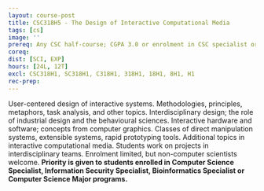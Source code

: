 ```yaml
---
layout: course-post
title: CSC318H5 - The Design of Interactive Computational Media
tags: [cs]
image: ''
prereq: Any CSC half-course; CGPA 3.0 or enrolment in CSC specialist or major program
coreq: 
dist: [SCI, EXP]
hours: [24L, 12T]
excl: CSC318H1, SC318H1, C318H1, 318H1, 18H1, 8H1, H1
rec-prep: 
---
```


User-centered design of interactive systems. Methodologies, principles, metaphors, task analysis, and other topics. Interdisciplinary design; the role of industrial design and the behavioural sciences. Interactive hardware and software; concepts from computer graphics. Classes of direct manipulation systems, extensible systems, rapid prototyping tools. Additional topics in interactive computational media. Students work on projects in interdisciplinary teams. Enrolment limited, but non-computer scientists welcome. **Priority is given to students enrolled in Computer Science Specialist, Information Security Specialist, Bioinformatics Specialist or Computer Science Major programs.**
